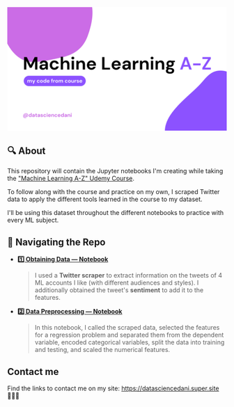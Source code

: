 <img src="assets/auxiliary-images/covers/cover-readme.png">

## 🔍 About

This repository will contain the Jupyter notebooks I'm creating while taking the ["Machine Learning A-Z" Udemy Course](https://www.udemy.com/share/101Wci3@B_506gfZUaTAInaUrIfJgw8vPbi7wUc0n63ZG9qeAJridsQZpVfKO_UcHd0D9FJXPQ==/).

To follow along with the course and practice on my own, I scraped Twitter data to apply the different tools learned in the course to my dataset.

I'll be using this dataset throughout the different notebooks to practice with every ML subject.

## 🚀 Navigating the Repo 

* **[1️⃣ Obtaining Data — Notebook](notebooks/obtaining_data.ipynb)**
    > I used a **Twitter scraper** to extract information on the tweets of 4 ML accounts I like (with different audiences and styles). I additionally obtained the tweet's **sentiment** to add it to the features. 

* **[2️⃣ Data Preprocessing — Notebook](notebooks/Data%20Preprocessing/Python/data_preprocessing_tools.ipynb)**
    > In this notebook, I called the scraped data, selected the features for a regression problem and separated them from the dependent variable, encoded categorical variables, split the data into training and testing, and scaled the numerical features.

## Contact me

Find the links to contact me on my site: https://datasciencedani.super.site 🙋🏽‍♀️
